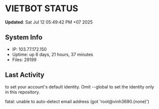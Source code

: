 # VIETBOT STATUS
**Updated**: Sat Jul 12 05:49:42 PM +07 2025

## System Info
- IP: 103.77.172.150
- Uptime: up 6 days, 21 hours, 37 minutes
- Files: 29199

## Last Activity

to set your account's default identity.
Omit --global to set the identity only in this repository.

fatal: unable to auto-detect email address (got 'root@vinh3690.(none)')
